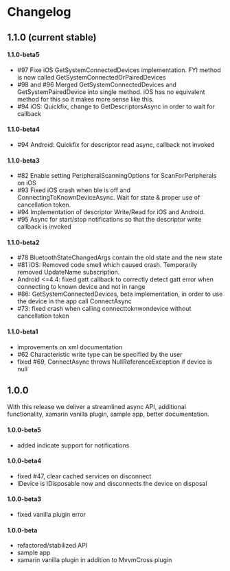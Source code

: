 # Changelog

## 1.1.0 (current stable)

#### 1.1.0-beta5 
- #97 Fixe iOS GetSystemConnectedDevices implementation. FYI method is now called GetSystemConnectedOrPairedDevices
- #98 and #96 Merged GetSystemConnectedDevices and GetSystemPairedDevice into single method. iOS has no equivalent method for this so it makes more sense like this. 
- #94 iOS: Quickfix, change to GetDescriptorsAsync in order to wait for callback

#### 1.1.0-beta4
- #94 Android: Quickfix for descriptor read async, callback not invoked

#### 1.1.0-beta3 
- #82 Enable setting PeripheralScanningOptions for ScanForPeripherals on iOS
- #93 Fixed iOS crash when ble is off and ConnectingToKnownDeviceAsync. Wait for state & proper use of cancellation token.
- #94 Implementation of descriptor Write/Read for iOS and Android.
- #95 Async for start/stop notifications so that the descriptor write callback is invoked

#### 1.1.0-beta2 
- #78 BluetoothStateChangedArgs contain the old state and the new state
- #81 iOS: Removed code smell which caused crash. Temporarily removed UpdateName subscription.
- Android <=4.4: fixed gatt callback to correctly detect gatt error when connecting to known device and not in range
- #86: GetSystemConnectedDevices, beta implementation, in order to use the device in the app call ConnectAsync
- #73: fixed crash when calling connecttoknwondevice without cancellation token

#### 1.1.0-beta1
- improvements on xml documentation
- #62 Characteristic write type can be specified by the user
- fixed #69, ConnectAsync throws NullReferenceException if device is null

## 1.0.0
With this release we deliver a streamlined async API, additional functionality, xamarin vanilla plugin, sample app, better documentation.

#### 1.0.0-beta5
- added indicate support for notifications
 
#### 1.0.0-beta4
- fixed #47, clear cached services on disconnect
- IDevice is IDisposable now and disconnects the device on disposal

#### 1.0.0-beta3
- fixed vanilla plugin error

#### 1.0.0-beta
- refactored/stabilized API
- sample app
- xamarin vanilla plugin in addition to MvvmCross plugin

